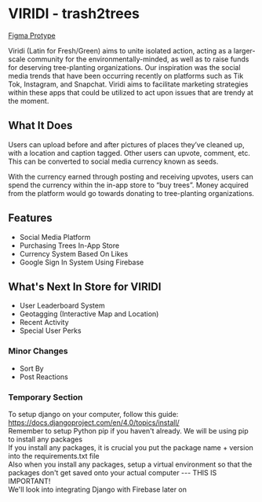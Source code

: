 
# VIRIDI - trash2trees

[Figma Protype](https://www.figma.com/proto/8zwcEHJ2PXMpBzORXQFbGb/viridi?page-id=0%3A1&node-id=4%3A2&viewport=241%2C48%2C0.54&scaling=min-zoom&starting-point-node-id=4%3A2)

Viridi (Latin for Fresh/Green) aims to unite isolated action, acting as a larger-scale community for the environmentally-minded, as well as to raise funds for deserving tree-planting organizations. Our inspiration was the social media trends that have been occurring recently on platforms such as Tik Tok, Instagram, and Snapchat. Viridi aims to facilitate marketing strategies within these apps that could be utilized to act upon issues that are trendy at the moment.


##  What It Does

Users can upload before and after pictures of places they’ve cleaned up, with a location and caption tagged. Other users can upvote, comment, etc. This can be converted to social media currency known as seeds.

With the currency earned through posting and receiving upvotes, users can spend the currency within the in-app store to “buy trees”. Money acquired from the platform would go towards donating to tree-planting organizations.
## Features

- Social Media Platform
- Purchasing Trees In-App Store
- Currency System Based On Likes
- Google Sign In System Using Firebase


## What's Next In Store for VIRIDI
- User Leaderboard System
- Geotagging (Interactive Map and Location)
- Recent Activity
- Special User Perks
### Minor Changes
- Sort By
- Post Reactions

### Temporary Section 
To setup django on your computer, follow this guide: https://docs.djangoproject.com/en/4.0/topics/install/ <br/>
Remember to setup Python pip if you haven't already. We will be using pip to install any packages  <br/>
If you install any packages, it is crucial you put the package name + version into the requirements.txt file <br />
Also when you install any packages, setup a virtual environment so that the packages don't get saved onto your actual computer --- THIS IS IMPORTANT! <br />
We'll look into integrating Django with Firebase later on



